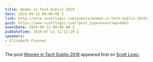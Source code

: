 ```yaml
---
title: Women in Tech Dublin 2019
date: 2019-09-12 00:00:00 Z
link: http://ante.scottlogic.com/events/women-in-tech-dublin-2019/
guid: https://www.scottlogic.com/?post_type=events&p=6043
eventDate: 2019-09-12 00:00:00 Z
pubDateTime: 2019-07-11 11:12:20 Z
speakers:
- Elizabeth Fiennes
---
```


<p>The post <a rel="nofollow" href="http://ante.scottlogic.com/events/women-in-tech-dublin-2019/">Women in Tech Dublin 2019</a> appeared first on <a rel="nofollow" href="http://ante.scottlogic.com">Scott Logic</a>.</p>